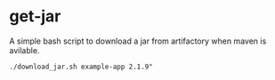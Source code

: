 # get-jar

A simple bash script to download a jar from artifactory when maven is avilable.

```
./download_jar.sh example-app 2.1.9"
```
